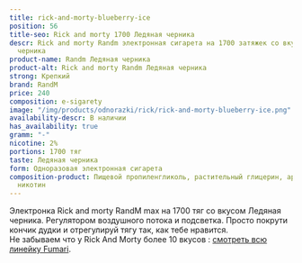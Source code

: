 ```yaml
---
title: rick-and-morty-blueberry-ice
position: 56
title-seo: Rick and morty 1700 Ледяная черника
descr: Rick and morty Randm электронная сигарета на 1700 затяжек со вкусом Ледяная
  черника
product-name: Randm Ледяная черника
product-alt: Rick and morty Randm Ледяная черника
strong: Крепкий
brand: RandM
price: 240
composition: e-sigarety
image: "/img/products/odnorazki/rick/rick-and-morty-blueberry-ice.png"
availability-descr: В наличии
has_availability: true
gramm: "-"
nicotine: 2%
portions: 1700 тяг
taste: Ледяная черника
form: Одноразовая электронная сигарета
composition-product: Пищевой пропиленгликоль, растительный глицерин, ароматизатор,
  никотин
---
```


Электронка Rick and morty ️RandM max на 1700 тяг со вкусом Ледяная черника. Регулятором воздушного потока и подсветка. Просто покрути кончик дудки и отрегулируй тягу так, как тебе нравится.<br>
Не забываем что у Rick And Morty более 10 вкусов : [смотреть всю линейку Fumari](/pods-rick-and-morty).